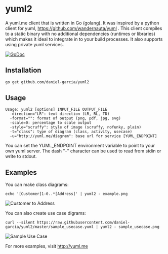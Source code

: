 # yuml2
A yuml.me client that is written in Go (golang). It was inspired by a 
python client for yuml, https://github.com/wandernauta/yuml .
This client compiles to a static binary with no additional
dependencies (runtimes or libraries) which makes it ideal to
integrate in to your build processes. It also supports using
private yuml services.

[![GoDoc](https://godoc.org/github.com/daniel-garcia/yuml2?status.png)](https://godoc.org/github.com/daniel-garcia/yuml2)

Installation
------------

```bash
go get github.com/daniel-garcia/yuml2
```

Usage
-----

```
Usage: yuml2 [options] INPUT_FILE OUTPUT_FILE
  -direction="LR": text direction (LR, RL, TD)
  -format="": format of output (png, pdf, jpg, svg)
  -scale=0: percentage to scale output
  -style="scruffy": style of image (scruffy, nofunky, plain)
  -t="class": type of diagram (class, activity, usecase)
  -u="http://yuml.me/diagram": base url for service [YUML_ENDPOINT]
```

You can set the YUML_ENDPOINT environment variable to point
to your own yuml server. The dash "-" character can be used to
read from stdin or write to stdout.

Examples
--------
You can make class diagrams:
```
echo '[Customer]1-0..*[Address]' | yuml2 - example.png
```
![Customer to Address](http://yuml.me/diagram/scruffy/class/[Customer]-%3E[Billing%20Address])

You can also create use case digrams:
```
curl --silent https://raw.githubusercontent.com/daniel-garcia/yuml2/master/sample_usecase.yuml | yuml2 - sample_usecase.png
```
![Sample Use Case](http://yuml.me/diagram/scruffy/usecase/%5BCustomer%5D-(Sign%20In),%20%5BCustomer%5D-(Buy%20Products),%20(Buy%20Products)%3E(Browse%20Products),%20(Buy%20Products)%3E(Checkout),%20(Checkout)%3C(Add%20New%20Credit%20Card).png)


For more examples, visit http://yuml.me

